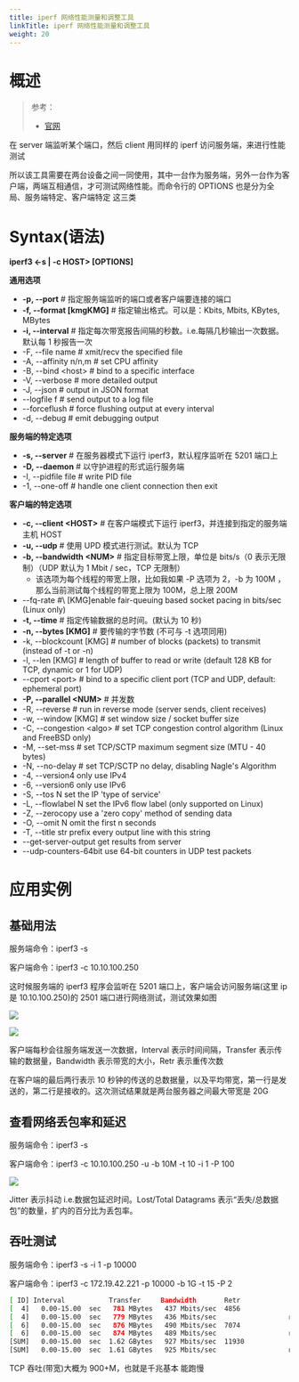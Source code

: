 ```yaml
---
title: iperf 网络性能测量和调整工具
linkTitle: iperf 网络性能测量和调整工具
weight: 20
---
```


# 概述

> 参考：
>
> - [官网](https://iperf.fr/)

在 server 端监听某个端口，然后 client 用同样的 iperf 访问服务端，来进行性能测试

所以该工具需要在两台设备之间一同使用，其中一台作为服务端，另外一台作为客户端，两端互相通信，才可测试网络性能。而命令行的 OPTIONS 也是分为全局、服务端特定、客户端特定 这三类

# Syntax(语法)

**iperf3 <-s | -c HOST> \[OPTIONS]**

**通用选项**

- **-p, --port** # 指定服务端监听的端口或者客户端要连接的端口
- **-f, --format \[kmgKMG]** # 指定输出格式。可以是：Kbits, Mbits, KBytes, MBytes
- **-i, --interval** # 指定每次带宽报告间隔的秒数。i.e.每隔几秒输出一次数据。默认每 1 秒报告一次
- -F, --file name # xmit/recv the specified file
- -A, --affinity n/n,m # set CPU affinity
- -B, --bind \<host> # bind to a specific interface
- -V, --verbose # more detailed output
- -J, --json # output in JSON format
- --logfile f # send output to a log file
- --forceflush # force flushing output at every interval
- -d, --debug # emit debugging output

**服务端的特定选项**

- **-s, --server** # 在服务器模式下运行 iperf3，默认程序监听在 5201 端口上
- **-D, --daemon** # 以守护进程的形式运行服务端
- -I, --pidfile file # write PID file
- -1, --one-off # handle one client connection then exit

**客户端的特定选项**

- **-c, --client \<HOST>** # 在客户端模式下运行 iperf3，并连接到指定的服务端主机 HOST
- **-u, --udp** # 使用 UPD 模式进行测试。默认为 TCP
- **-b, --bandwidth \<NUM>** # 指定目标带宽上限，单位是 bits/s（0 表示无限制）（UDP 默认为 1 Mbit / sec，TCP 无限制）
  - 该选项为每个线程的带宽上限，比如我如果 -P 选项为 2，-b 为 100M ，那么当前测试每个线程的带宽上限为 100M，总上限 200M
- --fq-rate #\ [KMG]enable fair-queuing based socket pacing in bits/sec (Linux only)
- **-t, --time** # 指定传输数据的总时间。(默认为 10 秒)
- **-n, --bytes [KMG]** # 要传输的字节数 (不可与 -t 选项同用)
- -k, --blockcount \[KMG] # number of blocks (packets) to transmit (instead of -t or -n)
- -l, --len \[KMG] # length of buffer to read or write (default 128 KB for TCP, dynamic or 1 for UDP)
- --cport \<port> # bind to a specific client port (TCP and UDP, default: ephemeral port)
- **-P, --parallel \<NUM>** # 并发数
- -R, --reverse # run in reverse mode (server sends, client receives)
- -w, --window \[KMG] # set window size / socket buffer size
- -C, --congestion \<algo> # set TCP congestion control algorithm (Linux and FreeBSD only)
- -M, --set-mss # set TCP/SCTP maximum segment size (MTU - 40 bytes)
- -N, --no-delay # set TCP/SCTP no delay, disabling Nagle's Algorithm
- -4, --version4 only use IPv4
- -6, --version6 only use IPv6
- -S, --tos N set the IP 'type of service'
- -L, --flowlabel N set the IPv6 flow label (only supported on Linux)
- -Z, --zerocopy use a 'zero copy' method of sending data
- -O, --omit N omit the first n seconds
- -T, --title str prefix every output line with this string
- --get-server-output get results from server
- --udp-counters-64bit use 64-bit counters in UDP test packets

# 应用实例

## 基础用法

服务端命令：iperf3 -s

客户端命令：iperf3 -c 10.10.100.250

这时候服务端的 iperf3 程序会监听在 5201 端口上，客户端会访问服务端(这里 ip 是 10.10.100.250)的 2501 端口进行网络测试，测试效果如图

![](https://notes-learning.oss-cn-beijing.aliyuncs.com/fdemaq/1616164267994-3d8e4e2d-0c26-4b52-8054-12aeac917398.png)

![](https://notes-learning.oss-cn-beijing.aliyuncs.com/fdemaq/1616164268013-f44eee21-25f2-48a5-acad-07b32cf7af7a.png)

客户端每秒会往服务端发送一次数据，Interval 表示时间间隔，Transfer 表示传输的数据量，Bandwidth 表示带宽的大小，Retr 表示重传次数

在客户端的最后两行表示 10 秒钟的传送的总数据量，以及平均带宽，第一行是发送的，第二行是接收的。这次测试结果就是两台服务器之间最大带宽是 20G

## 查看网络丢包率和延迟

服务端命令：iperf3 -s

客户端命令：iperf3 -c 10.10.100.250 -u -b 10M -t 10 -i 1 -P 100

![](https://notes-learning.oss-cn-beijing.aliyuncs.com/fdemaq/1616164268023-89190ba4-c7a7-4587-b4f7-389086f5d465.png)

Jitter 表示抖动 i.e.数据包延迟时间。Lost/Total Datagrams 表示“丢失/总数据包”的数量，扩内的百分比为丢包率。

## 吞吐测试

服务端命令：iperf3 -s -i 1 -p 10000

客户端命令：iperf3 -c 172.19.42.221 -p 10000 -b 1G -t 15 -P 2

```bash
[ ID] Interval           Transfer     Bandwidth       Retr
[  4]   0.00-15.00  sec   781 MBytes   437 Mbits/sec  4856             sender
[  4]   0.00-15.00  sec   779 MBytes   436 Mbits/sec                  receiver
[  6]   0.00-15.00  sec   876 MBytes   490 Mbits/sec  7074             sender
[  6]   0.00-15.00  sec   874 MBytes   489 Mbits/sec                  receiver
[SUM]   0.00-15.00  sec  1.62 GBytes   927 Mbits/sec  11930             sender
[SUM]   0.00-15.00  sec  1.61 GBytes   925 Mbits/sec                  receiver
```

TCP 吞吐(带宽)大概为 900+M，也就是千兆基本 能跑慢
